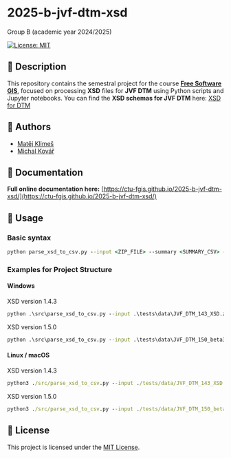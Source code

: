 # 2025-b-jvf-dtm-xsd
Group B (academic year 2024/2025)

[![License: MIT](https://img.shields.io/badge/License-MIT-yellow.svg)](LICENSE)

## 📄 Description

This repository contains the semestral project for the course **[Free Software GIS](https://geo.fsv.cvut.cz/vyuka/155fgis/)**, focused on processing **XSD** files for **JVF DTM** using Python scripts and Jupyter notebooks. You can find the **XSD schemas for JVF DTM** here: [XSD for DTM](https://cuzk.gov.cz/DMVS/JVF-DTM/Platna-verze.aspx)

## 👥 Authors

- [Matěj Klimeš](https://github.com/klimesm)
- [Michal Kovář](https://github.com/kovarmi9)


## 📖 Documentation

**Full online documentation here:** [https://ctu-fgis.github.io/2025-b-jvf-dtm-xsd/](https://ctu-fgis.github.io/2025-b-jvf-dtm-xsd/)


## 🔧 Usage

### Basic syntax

```cmd
python parse_xsd_to_csv.py --input <ZIP_FILE> --summary <SUMMARY_CSV> --detailed <DETAILED_CSV> --config <CONFIG_JSON>
```
### Examples for Project Structure

#### Windows 
XSD version 1.4.3

```cmd
python .\src\parse_xsd_to_csv.py --input .\tests\data\JVF_DTM_143_XSD.zip --summary .\tests\output\summary_1.4.3.csv --detailed .\tests\output\detailed_1.4.3.csv --config .\tests\data\config_1.4.3.json
```

XSD version 1.5.0

```cmd
python .\src\parse_xsd_to_csv.py --input .\tests\data\JVF_DTM_150_beta3_XSD.zip --summary .\tests\output\summary_1.5.0.csv --detailed .\tests\output\detailed_1.5.0.csv --config .\tests\data\config_1.5.0.json
```

#### Linux / macOS
XSD version 1.4.3

```cmd
python3 ./src/parse_xsd_to_csv.py --input ./tests/data/JVF_DTM_143_XSD.zip --summary ./tests/output/summary_1.4.3.csv --detailed ./tests/output/detailed_1.4.3.csv --config ./tests/data/config_1.4.3.json
```
XSD version 1.5.0

```cmd
python3 ./src/parse_xsd_to_csv.py --input ./tests/data/JVF_DTM_150_beta3_XSD.zip --summary ./tests/output/summary_1.5.0.csv --detailed ./tests/output/detailed_1.5.0.csv --config ./tests/data/config_1.5.0.json
```

## 📜 License

This project is licensed under the [MIT License](LICENSE).


